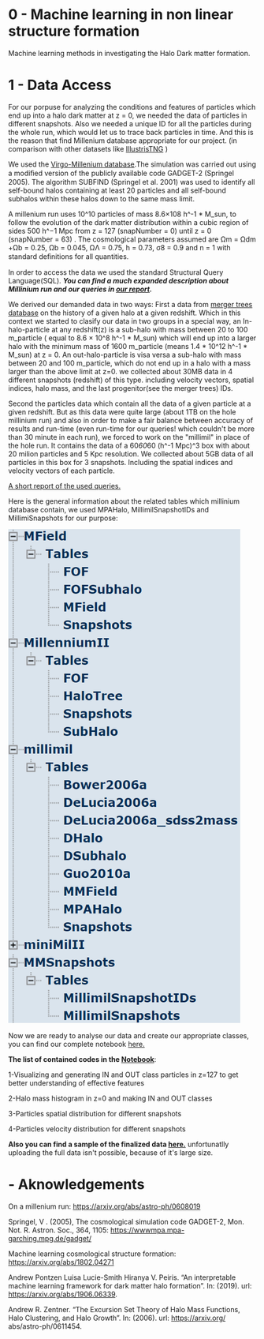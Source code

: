 # 0 - Machine learning in non linear structure formation
Machine learning methods in investigating the Halo Dark matter formation.

# 1 - Data Access

For our porpuse for analyzing the conditions and features of particles which end up into a halo dark matter at z = 0, we needed the data of particles in different snapshots. Also we needed a unique ID for all the particles during the whole run, which would let us to trace back particles in time. And this is the reason that find Millenium database appropriate for our project. (in comparison with other datasets like [IllustrisTNG](https://www.tng-project.org/data/) )

We used the [Virgo-Millenium database](https://wwwmpa.mpa-garching.mpg.de/millennium/).The simulation was carried out using a modiﬁed version of the publicly available code GADGET-2  (Springel 2005). The algorithm SUBFIND (Springel et al. 2001) was used to identify all self-bound halos containing at least 20 particles and all self-bound subhalos within these halos down to the same mass limit. 

A millenium run uses 10^10 particles of mass 8.6×108 h^-1 * M_sun, to follow the evolution of the dark matter distribution within a cubic region of sides 500 h^−1 Mpc from z = 127 (snapNumber = 0) until z = 0 (snapNumber = 63) . The cosmological parameters assumed are Ωm = Ωdm +Ωb = 0.25, Ωb = 0.045,  ΩΛ = 0.75, h = 0.73, σ8 = 0.9 and n = 1 with standard deﬁnitions for all quantities. 

In order to access the data we used the standard Structural Query Language(SQL).
***You can find a much expanded description about Millinium run and our queries in [our report](https://github.com/Machine-Learning-in-Structure-formation/NLSFML/blob/master/Data/ML_Project_Part_1_Data.pdf).***
 
We derived our demanded data in two ways: 
First a data from [merger trees database](http://gavo.mpa-garching.mpg.de/MyMillennium/Help?page=mergertrees) on the history of a given halo at a given redshift. Which in this context we started to clasify our data in two groups in a special way, an In-halo-particle at any redshift(z) is a sub-halo with mass between 20 to 100 m_particle ( equal to 8.6 × 10^8 h^-1 * M_sun) which will end up into a larger halo with the minimum mass of 1600 m_particle (means 1.4 * 10^12 h^-1 * M_sun) at z = 0. An out-halo-particle is visa versa a sub-halo with mass between 20 and 100 m_particle, which do not end up in a halo with a mass larger than the above limit at z=0. we collected about 30MB data in 4 different snapshots (redshift) of this type. including  velocity vectors, spatial indices, halo mass, and the last progenitor(see the merger trees) IDs.

Second the particles data which contain all the data of a given particle at a given redshift. But as this data were quite large (about 1TB on the hole millinium run) and also in order to make a fair balance between accuracy of results and run-time (even run-time for our queries! which couldn't be more than 30 minute in each run), we forced to work on the "millimil" in place of the hole run. It contains the data of a 60*60*60 (h^-1 Mpc)^3 box with about 20 milion particles and 5 Kpc resolution. We collected about 5GB data of all particles in this box for 3 snapshots. Including the spatial indices and velocity vectors of each particle.

[A short report of the used queries.](https://github.com/Machine-Learning-in-Structure-formation/NLSFML/blob/master/Data/Queries.txt)

Here is the general information about the related tables which millinium database contain, we used MPAHalo, MillimilSnapshotIDs and MillimiSnapshots for our purpose:

![](/Data/tables.PNG)

Now we are ready to analyse our data and create our appropriate classes, you can find our complete notebook [here.](https://github.com/Machine-Learning-in-Structure-formation/NLSFML/blob/master/Data/Full_codes_plots.ipynb)

**The list of contained codes in the [Notebook](https://github.com/Machine-Learning-in-Structure-formation/NLSFML/blob/master/Data/Full_codes_plots.ipynb)**:

1-Visualizing and generating IN and OUT class particles in z=127 to get better understanding of effective features

2-Halo mass histogram in z=0 and making IN and OUT classes

3-Particles spatial distribution for different snapshots

4-Particles velocity distribution for different snapshots

**Also you can find a sample of the finalized data [here.](https://github.com/Machine-Learning-in-Structure-formation/NLSFML/tree/master/Data/Data_Sample)** unfortunatlly uploading the full data isn't possible, because of it's large size.

# - Aknowledgements

On a millenium run: https://arxiv.org/abs/astro-ph/0608019

Springel, V . (2005), The cosmological simulation code GADGET-2, Mon. Not. R. Astron. Soc., 364, 1105: https://wwwmpa.mpa-garching.mpg.de/gadget/

Machine learning cosmological structure formation: https://arxiv.org/abs/1802.04271

Andrew Pontzen Luisa Lucie-Smith Hiranya V. Peiris. “An interpretable machine learning framework for dark matter halo formation”. In: (2019). url: https://arxiv.org/abs/1906.06339. 

Andrew R. Zentner. “The Excursion Set Theory of Halo Mass Functions, Halo Clustering, and Halo Growth”. In: (2006). url: https://arxiv.org/ abs/astro-ph/0611454.

